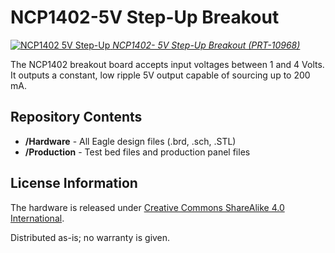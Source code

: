 NCP1402-5V Step-Up Breakout
===================

[![NCP1402 5V Step-Up](https://cdn.sparkfun.com//assets/parts/6/1/6/2/10968-01.jpg)
*NCP1402- 5V Step-Up Breakout (PRT-10968)*](https://www.sparkfun.com/products/10968)

The NCP1402 breakout board accepts input voltages between 1 and 4 Volts. 
It outputs a constant, low ripple 5V output capable of sourcing up to 200 mA. 

Repository Contents
-------------------

* **/Hardware** - All Eagle design files (.brd, .sch, .STL)
* **/Production** - Test bed files and production panel files

License Information
-------------------
The hardware is released under [Creative Commons ShareAlike 4.0 International](https://creativecommons.org/licenses/by-sa/4.0/).

Distributed as-is; no warranty is given.
